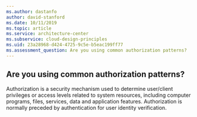 ```yaml
---
ms.author: dastanfo
author: david-stanford
ms.date: 10/11/2019
ms.topic: article
ms.service: architecture-center
ms.subservice: cloud-design-principles
ms.uid: 23a28968-d424-4725-9c5e-b5eac199ff77
ms.assessment_question: Are you using common authorization patterns?
---
```

## Are you using common authorization patterns?

Authorization is a security mechanism used to determine user/client privileges or access levels related to system resources, including computer programs, files, services, data and application features. Authorization is normally preceded by authentication for user identity verification.

